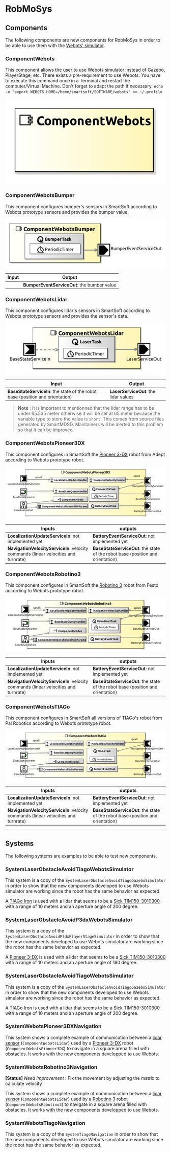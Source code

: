 # RobMoSys

## Components
The following components are new components for RobMoSys in order to be able to use them with the [Webots' simulator](https://cyberbotics.com).

### ComponentWebots
This component allows the user to use Webots simulator instead of Gazebo, PlayerStage, etc. There exists a pre-requirement to use Webots. You have to execute this command once in a Terminal and restart the computer/Virtual Machine. Don't forget to adapt the path if necessary.
`echo -e "export WEBOTS_HOME=/home/smartsoft/SOFTWARE/webots" >> ~/.profile`

![ComponentWebots](ComponentWebots/model/ComponentWebotsComponentDefinition.jpg)

### ComponentWebotsBumper

This component configures bumper's sensors in SmartSoft according to Webots prototype sensors and provides the bumper value.

![ComponentWebotsBumper](ComponentWebotsBumper/model/ComponentWebotsBumperComponentDefinition.jpg)

| Input  | Output |
| ------ | ------ |
|   | **BumperEventServiceOut**: the bumber value |


### ComponentWebotsLidar

This component configures lidar's sensors in SmartSoft according to Webots prototype sensors and provides the sensor's data.

![ComponentWebotsLidar](ComponentWebotsLidar/model/ComponentWebotsLidarComponentDefinition.jpg)

| Input  | Output |
| ------ | ------ |
| **BaseStateServiceIn**: the state of the robot base (position and orientation) | **LaserServiceOut**: the lidar values |

> **Note** : It is important to mentionned that the lidar range has to be under 65.535 meter otherwise it will be set at 65 meter because the variable type to store the value is `short`. This comes from source files generated by SmartMDSD. Maintainers will be alerted to this problem so that it can be improved.

### ComponentWebotsPioneer3DX
This component configures in SmartSoft the [Pioneer 3-DX](https://cyberbotics.com/doc/guide/pioneer-3dx) robot from Adept according to Webots prototype robot.

![ComponentWebotsPioneer3DX](ComponentWebotsPioneer3DX/model/ComponentWebotsPioneer3DXComponentDefinition.jpg)

| Inputs  | outputs |
| ------- | ------- |
| **LocalizationUpdateServiceIn**: not implemented yet | **BatteryEventServiceOut**: not implemented yet |
| **NavigationVelocityServiceIn**: velocity commands (linear velocities and turnrate) | **BaseStateServiceOut**: the state of the robot base (position and orientation) |

### ComponentWebotsRobotino3
This component configures in SmartSoft the [Robotino 3](https://cyberbotics.com/doc/guide/robotino3) robot from Festo according to Webots prototype robot.

![ComponentWebotsRobotino3](ComponentWebotsRobotino3/model/ComponentWebotsRobotino3ComponentDefinition.jpg)

| Inputs  | outputs |
| ------- | ------- |
| **LocalizationUpdateServiceIn**: not implemented yet | **BatteryEventServiceOut**: not implemented yet |
| **NavigationVelocityServiceIn**: velocity commands (linear velocities and turnrate) | **BaseStateServiceOut**: the state of the robot base (position and orientation) |

### ComponentWebotsTIAGo
This component configures in SmartSoft all versions of TIAGo's  robot from Pal Robotics according to Webots prototype robot.

![ComponentWebotsTIAGo](ComponentWebotsTIAGo/model/ComponentWebotsTIAGoComponentDefinition.jpg)

| Inputs  | outputs |
| ------- | ------- |
| **LocalizationUpdateServiceIn**: not implemented yet | **BatteryEventServiceOut**: not implemented yet |
| **NavigationVelocityServiceIn**: velocity commands (linear velocities and turnrate) | **BaseStateServiceOut**: the state of the robot base (position and orientation) |

---

## Systems
The following systems are examples to be able to test new components.

### SystemLaserObstacleAvoidTiagoWebotsSimulator
This system is a copy of the `SystemLaserObstacleAvoidTiagoGazeboSimulator` in order to show that the new components developed to use Webots simulator are working since the robot has the same behavior as expected.

A [TIAGo Iron](https://cyberbotics.com/doc/guide/tiago-iron) is used with a lidar that seems to be a [Sick TIM150-3010300](https://www.sick.com/ca/en/detection-and-ranging-solutions/2d-lidar-sensors/tim1xx/tim150-3010300/p/p595144?ff_data=JmZmX2lkPXA1OTUxNDQmZmZfbWFzdGVySWQ9cDU5NTE0NCZmZl90aXRsZT1UaU0xNTAtMzAxMDMwMCZmZl9xdWVyeT0mZmZfcG9zPTImZmZfb3JpZ1Bvcz0yJmZmX3BhZ2U9MSZmZl9wYWdlU2l6ZT0yNCZmZl9vcmlnUGFnZVNpemU9MjQmZmZfc2ltaT05MS4w) with a range of 10 meters and an aperture angle of 200 degree.

### SystemLaserObstacleAvoidP3dxWebotsSimulator
This system is a copy of the `SystemLaserObstacleAvoidP3dxPlayerStageSimulator` in order to show that the new components developed to use Webots simulator are working since the robot has the same behavior as expected.

A [Pioneer 3-DX](https://cyberbotics.com/doc/guide/pioneer-3dx) is used with a lidar that seems to be a [Sick TIM150-3010300](https://www.sick.com/ca/en/detection-and-ranging-solutions/2d-lidar-sensors/tim1xx/tim150-3010300/p/p595144?ff_data=JmZmX2lkPXA1OTUxNDQmZmZfbWFzdGVySWQ9cDU5NTE0NCZmZl90aXRsZT1UaU0xNTAtMzAxMDMwMCZmZl9xdWVyeT0mZmZfcG9zPTImZmZfb3JpZ1Bvcz0yJmZmX3BhZ2U9MSZmZl9wYWdlU2l6ZT0yNCZmZl9vcmlnUGFnZVNpemU9MjQmZmZfc2ltaT05MS4w) with a range of 10 meters and an aperture angle of 180 degree.

### SystemLaserObstacleAvoidTiagoWebotsSimulator
This system is a copy of the `SystemLaserObstacleAvoidTiagoGazeboSimulator` in order to show that the new components developed to use Webots simulator are working since the robot has the same behavior as expected.

A [TIAGo Iron](https://cyberbotics.com/doc/guide/tiago-iron) is used with a lidar that seems to be a [Sick TIM150-3010300](https://www.sick.com/ca/en/detection-and-ranging-solutions/2d-lidar-sensors/tim1xx/tim150-3010300/p/p595144?ff_data=JmZmX2lkPXA1OTUxNDQmZmZfbWFzdGVySWQ9cDU5NTE0NCZmZl90aXRsZT1UaU0xNTAtMzAxMDMwMCZmZl9xdWVyeT0mZmZfcG9zPTImZmZfb3JpZ1Bvcz0yJmZmX3BhZ2U9MSZmZl9wYWdlU2l6ZT0yNCZmZl9vcmlnUGFnZVNpemU9MjQmZmZfc2ltaT05MS4w) with a range of 10 meters and an aperture angle of 200 degree.

### SystemWebotsPioneer3DXNavigation
This system shows a complete example of communication between a [lidar sensor](https://cyberbotics.com/doc/guide/lidar-sensors) (`ComponentWebotsLidar`) used by a [Pioneer 3-DX](https://cyberbotics.com/doc/guide/pioneer-3dx) robot (`ComponentWebotsPioneer3DX`) to navigate in a square arena filled with obstacles. It works with the new components developped to use Webots.

### SystemWebotsRobotino3Navigation
**[Status]** _Need improvement_ : Fix the movement by adjusting the matrix to calculate velocity

This system shows a complete example of communication between a [lidar sensor](https://cyberbotics.com/doc/guide/lidar-sensors) (`ComponentWebotsLidar`) used by a [Robotino 3](https://cyberbotics.com/doc/guide/robotino3) robot (`ComponentWebotsRobotino3`) to navigate in a square arena filled with obstacles. It works with the new components developped to use Webots.

### SystemWebotsTiagoNavigation
This system is a copy of the `SystemTiagoNavigation` in order to show that the new components developed to use Webots simulator are working since the robot has the same behavior as expected.
